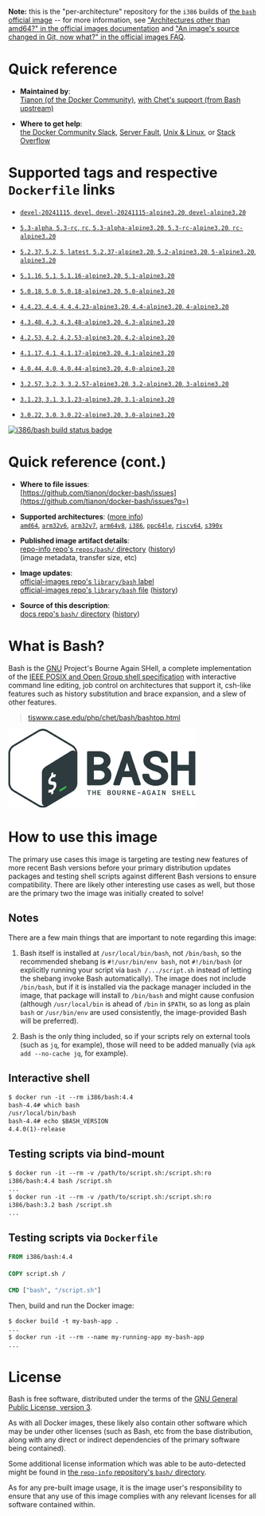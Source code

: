 <!--

********************************************************************************

WARNING:

    DO NOT EDIT "bash/README.md"

    IT IS AUTO-GENERATED

    (from the other files in "bash/" combined with a set of templates)

********************************************************************************

-->

**Note:** this is the "per-architecture" repository for the `i386` builds of [the `bash` official image](https://hub.docker.com/_/bash) -- for more information, see ["Architectures other than amd64?" in the official images documentation](https://github.com/docker-library/official-images#architectures-other-than-amd64) and ["An image's source changed in Git, now what?" in the official images FAQ](https://github.com/docker-library/faq#an-images-source-changed-in-git-now-what).

# Quick reference

-	**Maintained by**:  
	[Tianon (of the Docker Community)](https://github.com/tianon/docker-bash), [with Chet's support (from Bash upstream)](https://github.com/docker-library/official-images/pull/2217#issue-181031192)

-	**Where to get help**:  
	[the Docker Community Slack](https://dockr.ly/comm-slack), [Server Fault](https://serverfault.com/help/on-topic), [Unix & Linux](https://unix.stackexchange.com/help/on-topic), or [Stack Overflow](https://stackoverflow.com/help/on-topic)

# Supported tags and respective `Dockerfile` links

-	[`devel-20241115`, `devel`, `devel-20241115-alpine3.20`, `devel-alpine3.20`](https://github.com/tianon/docker-bash/blob/52a6d56194abcb2664e2010688f88411f41803bd/devel/Dockerfile)

-	[`5.3-alpha`, `5.3-rc`, `rc`, `5.3-alpha-alpine3.20`, `5.3-rc-alpine3.20`, `rc-alpine3.20`](https://github.com/tianon/docker-bash/blob/f487bffdced60fba425283c84317e6492488a252/5.3-rc/Dockerfile)

-	[`5.2.37`, `5.2`, `5`, `latest`, `5.2.37-alpine3.20`, `5.2-alpine3.20`, `5-alpine3.20`, `alpine3.20`](https://github.com/tianon/docker-bash/blob/acac9dc9fc2a2c62f83d20e463f213cc0c028197/5.2/Dockerfile)

-	[`5.1.16`, `5.1`, `5.1.16-alpine3.20`, `5.1-alpine3.20`](https://github.com/tianon/docker-bash/blob/afbd6361eb8ec05bb0ea5fcfb118a69eb59b539d/5.1/Dockerfile)

-	[`5.0.18`, `5.0`, `5.0.18-alpine3.20`, `5.0-alpine3.20`](https://github.com/tianon/docker-bash/blob/699819eee5befbf7ac7f906e7a30171287de720b/5.0/Dockerfile)

-	[`4.4.23`, `4.4`, `4`, `4.4.23-alpine3.20`, `4.4-alpine3.20`, `4-alpine3.20`](https://github.com/tianon/docker-bash/blob/f7d533503f4423a7542fd5479b053a35027025a1/4.4/Dockerfile)

-	[`4.3.48`, `4.3`, `4.3.48-alpine3.20`, `4.3-alpine3.20`](https://github.com/tianon/docker-bash/blob/0f38d86a4e6b5431d22f2afb2bd7c181221ad7d7/4.3/Dockerfile)

-	[`4.2.53`, `4.2`, `4.2.53-alpine3.20`, `4.2-alpine3.20`](https://github.com/tianon/docker-bash/blob/05f9e93fbf2b995ee28a757b3cbcd0ae8d90445c/4.2/Dockerfile)

-	[`4.1.17`, `4.1`, `4.1.17-alpine3.20`, `4.1-alpine3.20`](https://github.com/tianon/docker-bash/blob/9e8e378aa52eebb91a1c74b9b4b8db724d4cef95/4.1/Dockerfile)

-	[`4.0.44`, `4.0`, `4.0.44-alpine3.20`, `4.0-alpine3.20`](https://github.com/tianon/docker-bash/blob/94dfac8edcd2f9cab9ad6277d5b621d3b68ed865/4.0/Dockerfile)

-	[`3.2.57`, `3.2`, `3`, `3.2.57-alpine3.20`, `3.2-alpine3.20`, `3-alpine3.20`](https://github.com/tianon/docker-bash/blob/bd69755669b80037ca0d1e2181a823860af9737d/3.2/Dockerfile)

-	[`3.1.23`, `3.1`, `3.1.23-alpine3.20`, `3.1-alpine3.20`](https://github.com/tianon/docker-bash/blob/a83617b0ccad194449d1b3302900d0e3da9208b0/3.1/Dockerfile)

-	[`3.0.22`, `3.0`, `3.0.22-alpine3.20`, `3.0-alpine3.20`](https://github.com/tianon/docker-bash/blob/70ab2885f72c548029c8121364a553c35e7a68bb/3.0/Dockerfile)

[![i386/bash build status badge](https://img.shields.io/jenkins/s/https/doi-janky.infosiftr.net/job/multiarch/job/i386/job/bash.svg?label=i386/bash%20%20build%20job)](https://doi-janky.infosiftr.net/job/multiarch/job/i386/job/bash/)

# Quick reference (cont.)

-	**Where to file issues**:  
	[https://github.com/tianon/docker-bash/issues](https://github.com/tianon/docker-bash/issues?q=)

-	**Supported architectures**: ([more info](https://github.com/docker-library/official-images#architectures-other-than-amd64))  
	[`amd64`](https://hub.docker.com/r/amd64/bash/), [`arm32v6`](https://hub.docker.com/r/arm32v6/bash/), [`arm32v7`](https://hub.docker.com/r/arm32v7/bash/), [`arm64v8`](https://hub.docker.com/r/arm64v8/bash/), [`i386`](https://hub.docker.com/r/i386/bash/), [`ppc64le`](https://hub.docker.com/r/ppc64le/bash/), [`riscv64`](https://hub.docker.com/r/riscv64/bash/), [`s390x`](https://hub.docker.com/r/s390x/bash/)

-	**Published image artifact details**:  
	[repo-info repo's `repos/bash/` directory](https://github.com/docker-library/repo-info/blob/master/repos/bash) ([history](https://github.com/docker-library/repo-info/commits/master/repos/bash))  
	(image metadata, transfer size, etc)

-	**Image updates**:  
	[official-images repo's `library/bash` label](https://github.com/docker-library/official-images/issues?q=label%3Alibrary%2Fbash)  
	[official-images repo's `library/bash` file](https://github.com/docker-library/official-images/blob/master/library/bash) ([history](https://github.com/docker-library/official-images/commits/master/library/bash))

-	**Source of this description**:  
	[docs repo's `bash/` directory](https://github.com/docker-library/docs/tree/master/bash) ([history](https://github.com/docker-library/docs/commits/master/bash))

# What is Bash?

Bash is the [GNU](http://www.gnu.org/) Project's Bourne Again SHell, a complete implementation of the [IEEE POSIX and Open Group shell specification](http://www.opengroup.org/onlinepubs/9699919799/nfindex.html) with interactive command line editing, job control on architectures that support it, csh-like features such as history substitution and brace expansion, and a slew of other features.

> [tiswww.case.edu/php/chet/bash/bashtop.html](https://tiswww.case.edu/php/chet/bash/bashtop.html)

![logo](https://raw.githubusercontent.com/docker-library/docs/5cb6fef6ed317e5af7e1e14e64c18c2b81657e81/bash/logo.png)

# How to use this image

The primary use cases this image is targeting are testing new features of more recent Bash versions before your primary distribution updates packages and testing shell scripts against different Bash versions to ensure compatibility. There are likely other interesting use cases as well, but those are the primary two the image was initially created to solve!

## Notes

There are a few main things that are important to note regarding this image:

1.	Bash itself is installed at `/usr/local/bin/bash`, not `/bin/bash`, so the recommended shebang is `#!/usr/bin/env bash`, not `#!/bin/bash` (or explicitly running your script via `bash /.../script.sh` instead of letting the shebang invoke Bash automatically). The image does not include `/bin/bash`, but if it is installed via the package manager included in the image, that package will install to `/bin/bash` and might cause confusion (although `/usr/local/bin` is ahead of `/bin` in `$PATH`, so as long as plain `bash` or `/usr/bin/env` are used consistently, the image-provided Bash will be preferred).

2.	Bash is the only thing included, so if your scripts rely on external tools (such as `jq`, for example), those will need to be added manually (via `apk add --no-cache jq`, for example).

## Interactive shell

```console
$ docker run -it --rm i386/bash:4.4
bash-4.4# which bash
/usr/local/bin/bash
bash-4.4# echo $BASH_VERSION
4.4.0(1)-release
```

## Testing scripts via bind-mount

```console
$ docker run -it --rm -v /path/to/script.sh:/script.sh:ro i386/bash:4.4 bash /script.sh
...
$ docker run -it --rm -v /path/to/script.sh:/script.sh:ro i386/bash:3.2 bash /script.sh
...
```

## Testing scripts via `Dockerfile`

```dockerfile
FROM i386/bash:4.4

COPY script.sh /

CMD ["bash", "/script.sh"]
```

Then, build and run the Docker image:

```console
$ docker build -t my-bash-app .
...
$ docker run -it --rm --name my-running-app my-bash-app
...
```

# License

Bash is free software, distributed under the terms of the [GNU General Public License, version 3](http://www.gnu.org/licenses/gpl.html).

As with all Docker images, these likely also contain other software which may be under other licenses (such as Bash, etc from the base distribution, along with any direct or indirect dependencies of the primary software being contained).

Some additional license information which was able to be auto-detected might be found in [the `repo-info` repository's `bash/` directory](https://github.com/docker-library/repo-info/tree/master/repos/bash).

As for any pre-built image usage, it is the image user's responsibility to ensure that any use of this image complies with any relevant licenses for all software contained within.

